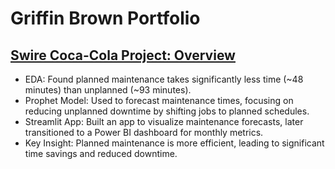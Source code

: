 # Griffin Brown Portfolio

## [Swire Coca-Cola Project: Overview](https://github.com/griffin-brown-95/GLB-Capstone-2)
- EDA: Found planned maintenance takes significantly less time (~48 minutes) than unplanned (~93 minutes).
- Prophet Model: Used to forecast maintenance times, focusing on reducing unplanned downtime by shifting jobs to planned schedules.
- Streamlit App: Built an app to visualize maintenance forecasts, later transitioned to a Power BI dashboard for monthly metrics.
- Key Insight: Planned maintenance is more efficient, leading to significant time savings and reduced downtime.
